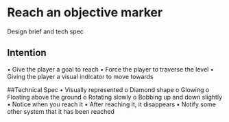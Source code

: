 # Reach an objective marker
Design brief and tech spec

## Intention
•	Give the player a goal to reach
•	Force the player to traverse the level
•	Giving the player a visual indicator to move towards

##Technical Spec
•	Visually represented
o	Diamond shape
o	Glowing
o	Floating above the ground
o	Rotating slowly
o	Bobbing up and down slightly
•	Notice when you reach it
•	After reaching it, it disappears
•	Notify some other system that it has been reached
